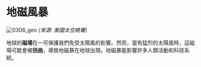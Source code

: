 # 地磁風暴

![0306_geo](./static/0306_geo.jpg)
*(來源: 美國太空總署)*

地球的**磁場**在一可保護我們免受太陽風的影響。然而，當有猛烈的太陽風時，這磁場可能會被**扭曲**，導致地磁暴在地球出現。地磁暴能影響許多人類活動和科技系統。


